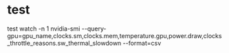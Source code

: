 # test
test
watch -n 1 nvidia-smi --query-gpu=gpu_name,clocks.sm,clocks.mem,temperature.gpu,power.draw,clocks_throttle_reasons.sw_thermal_slowdown --format=csv
